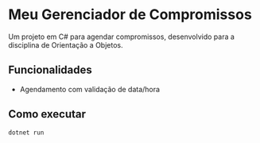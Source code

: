 # Meu Gerenciador de Compromissos

Um projeto em C# para agendar compromissos, desenvolvido para a disciplina de Orientação a Objetos.

## Funcionalidades
- Agendamento com validação de data/hora

## Como executar
```bash
dotnet run

